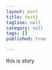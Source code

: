 ```yaml
---
layout: post
title: test2
tagline: null
category: null
tags: []
published: true

---
```

this is story